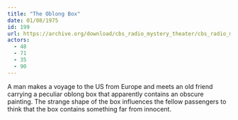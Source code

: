 ```yaml
---
title: "The Oblong Box"
date: 01/08/1975
id: 199
url: https://archive.org/download/cbs_radio_mystery_theater/cbs_radio_mystery_theater-0151-0200.zip/cbs_radio_mystery_theater-0151-0200%2Fcbsrmt_0199_the_oblong_box.mp3
actors:
  - 48
  - 71
  - 35
  - 90
---
```

A man makes a voyage to the US from Europe and meets an old friend carrying a peculiar oblong box that apparently contains an obscure painting. The strange shape of the box influences the fellow passengers to think that the box contains something far from innocent.